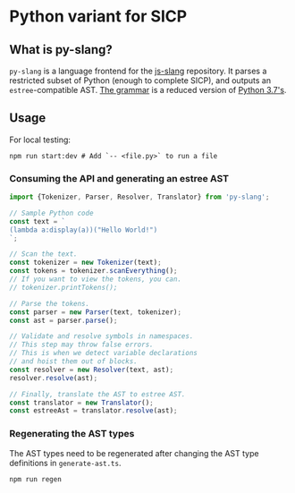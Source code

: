 # Python variant for SICP

## What is py-slang?

`py-slang` is a language frontend for the
[js-slang](https://github.com/source-academy/js-slang) repository. It parses
a restricted subset of Python (enough to complete SICP), and outputs an
`estree`-compatible AST. [The grammar](./src/Grammar.gram) is a reduced
version of [Python 3.7's](https://docs.python.org/3.7/reference/grammar.html).

## Usage
For local testing:
```shell
npm run start:dev # Add `-- <file.py>` to run a file
```

### Consuming the API and generating an estree AST
```javascript
import {Tokenizer, Parser, Resolver, Translator} from 'py-slang';

// Sample Python code
const text = `
(lambda a:display(a))("Hello World!")
`;

// Scan the text.
const tokenizer = new Tokenizer(text);
const tokens = tokenizer.scanEverything();
// If you want to view the tokens, you can.
// tokenizer.printTokens();

// Parse the tokens.
const parser = new Parser(text, tokenizer);
const ast = parser.parse();

// Validate and resolve symbols in namespaces.
// This step may throw false errors.
// This is when we detect variable declarations
// and hoist them out of blocks.
const resolver = new Resolver(text, ast);
resolver.resolve(ast);

// Finally, translate the AST to estree AST.
const translator = new Translator();
const estreeAst = translator.resolve(ast);
```

### Regenerating the AST types
The AST types need to be regenerated after changing
the AST type definitions in `generate-ast.ts`.
```shell
npm run regen
```